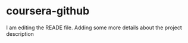 # coursera-github
I am editing the READE file. Adding some more details about the project description
